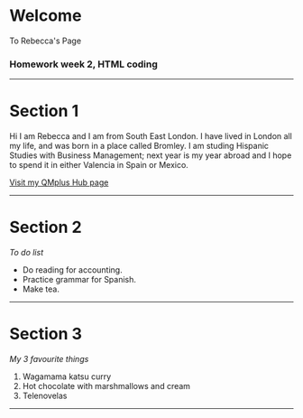 <h1>Welcome</h1>
<p>To Rebecca's Page</p>
<h3>Homework week 2, HTML coding</h3>
<hr>
<h1>Section 1</h1>
<p>Hi I am Rebecca and I am from South East London. I have lived in London all my life, and was born in a place called Bromley. I am studing Hispanic Studies with Business Management; next year is my year abroad and I hope to spend it in either Valencia in Spain or Mexico.</p>

<a href="https://hub.qmplus.qmul.ac.uk">Visit my QMplus Hub page</a>
<hr>
<h1>Section 2</h1>
<p> <em>To do list</em> </p>
<ul>
  <li>Do reading for accounting.</li>
  <li>Practice grammar for Spanish.</li>
  <li>Make tea.</li>
  </ul>
  <hr>
  <h1>Section 3</h1>
  <p> <em>My 3 favourite things</em> </p>
  <ol>
  <li>Wagamama katsu curry</li>
  <li>Hot chocolate with marshmallows and cream</li>
  <li>Telenovelas</li>
  </ol>
  <hr>
